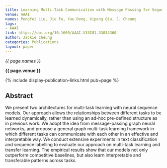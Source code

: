 ```yaml
---
title: Learning Multi-Task Communication with Message Passing for Sequence Learning
venue: AAAI
names: Pengfei Liu, Jie Fu, Yue Dong, Xipeng Qiu, J. Cheung
tags:
- AAAI
link: https://doi.org/10.1609/AAAI.V33I01.33014360
author: Jackie Cheung
categories: Publications
layout: paper
---
```


*{{ page.names }}*

**{{ page.venue }}**

{% include display-publication-links.html pub=page %}

## Abstract

We present two architectures for multi-task learning with neural sequence models. Our approach allows the relationships between different tasks to be learned dynamically, rather than using an ad-hoc pre-defined structure as in previous work. We adopt the idea from message-passing graph neural networks, and propose a general graph multi-task learning framework in which different tasks can communicate with each other in an effective and interpretable way. We conduct extensive experiments in text classification and sequence labelling to evaluate our approach on multi-task learning and transfer learning. The empirical results show that our models not only outperform competitive baselines, but also learn interpretable and transferable patterns across tasks.